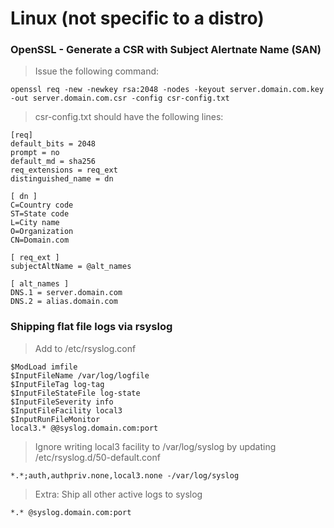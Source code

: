 # Linux (not specific to a distro)

### OpenSSL - Generate a CSR with Subject Alertnate Name (SAN)

> Issue the following command:

`openssl req -new -newkey rsa:2048 -nodes -keyout server.domain.com.key -out server.domain.com.csr -config csr-config.txt`

> csr-config.txt should have the following lines:

```
[req]
default_bits = 2048
prompt = no
default_md = sha256
req_extensions = req_ext
distinguished_name = dn

[ dn ]
C=Country code
ST=State code
L=City name
O=Organization
CN=Domain.com

[ req_ext ]
subjectAltName = @alt_names

[ alt_names ]
DNS.1 = server.domain.com
DNS.2 = alias.domain.com
```

### Shipping flat file logs via rsyslog

> Add to /etc/rsyslog.conf

```
$ModLoad imfile
$InputFileName /var/log/logfile
$InputFileTag log-tag
$InputFileStateFile log-state
$InputFileSeverity info
$InputFileFacility local3
$InputRunFileMonitor
local3.* @@syslog.domain.com:port
```

> Ignore writing local3 facility to /var/log/syslog by updating /etc/rsyslog.d/50-default.conf

`*.*;auth,authpriv.none,local3.none -/var/log/syslog`

> Extra: Ship all other active logs to syslog

`*.* @syslog.domain.com:port`
